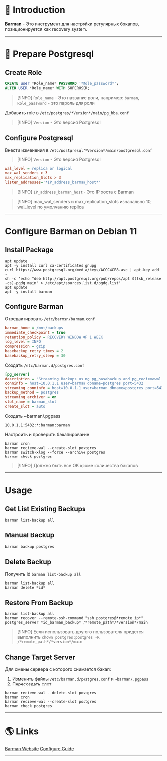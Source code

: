 # 📖 Introduction

**Barman** - Это инструмент для настройки регулярных бэкапов, позиционируется как recovery system.

---

# 💼 Prepare Postgresql

## Create Role

```sql
CREATE user *Role_name* PASSWORD '*Role_password*';
ALTER USER *Role_name* WITH SUPERUSER;
```

>[!INFO] `Role_name` - Это название роли, например: `barman`, `Role_password` - это пароль для роли

Добавить role в `/etc/postgres/*Version*/main/pg_hba.conf`

>[!INFO] `Version` - Это версия Postgresql

## Configure Postgresql

Внести изменения в `/etc/postgresql/*Version*/main/postgresql.conf`

>[!INFO] `Version` - Это версия Postgresql

```ini
wal_level = replica or logical
max_wal_senders > 3
max_replication_Slots > 3
listen_addresses='*IP_address_barman_host*'
```

>[!INFO] `IP_address_barman_host` - Это IP хоста с Barman

> [!INFO] max_wal_senders и max_replication_slots изначально 10, wal_level по умолчанию replica

---

# Configure Barman on Debian 11

## Install Package

```shell
apt update
apt -y install curl ca-certificates gnupg
curl https://www.postgresql.org/media/keys/ACCC4CF8.asc | apt-key add -
sh -c 'echo "deb http://apt.postgresql.org/pub/repos/apt $(lsb_release -cs)-pgdg main" > /etc/apt/sources.list.d/pgdg.list'
apt update
apt -y install barman
```

## Configure Barman

Отредактировать `/etc/barmsn/barman.conf`

```ini
barman_home = /mnt/backups
immediate_checkpoint = true
retention_policy = RECOVERY WINDOW OF 1 WEEK
log_level = INFO
compression = gzip
basebackup_retry_times = 2
basebackup_retry_sleep = 30
```

Создать `/etc/barman.d/postgres.conf`

```ini
[pg_server]
description = "Streaming Backups using pg_basebackup and pg_recievewal for archiving wal files"
conninfo = host=10.0.1.1 user=barman dbname=postgres port=5432
streaming_conninfo = host=10.0.1.1 user=barman dbname=postgres port=5432
backup_method = postgres
streaming_archiver = on
slot_name = barman_slot
create_slot = auto
```

Создать ~barman/.pgpass

```text
10.0.1.1:5432:*:barman:barman
```

Настроить и проверить бэкапирование

```shell
barman cron
barman recieve-wal --create-slot postgres
barman switch-xlog --force --archive postgres
barman check postgres
```

> [!INFO] Должно быть все OK кроме количества бэкапов

---
# Usage

## Get List Existing Backups

```shell
barman list-backup all
```

## Manual Backup

```shell
barman backup postgres
```

## Delete Backup

Получить id `barman list-backup all`

```shell
barman list-backup all
barman delete *id*
```

## Restore From Backup

```shell
barman list-backup all
barman recover --remote-ssh-command "ssh postgres@*remote_ip*" postgres_server *id_barman_backup* /*remote_path*/*version*/main
```

> [!INFO] Если использовать другого пользователя придется выполнить
> `chown postgres:postgres -R /*remote_path*/*version*/main`

## Change Target Server

Для смены сервера с которого снимается бэкап:

1. Изменить файлы `/etc/barman.d/postgres.conf` и `~barman/.pgpass`
2. Пересоздать слот

```shell
barman recieve-wal --delete-slot postgres
barman cron
barman recieve-wal --create-slot postgres
barman check postgres
```


---

# 🌎 Links

[Barman Website](https://pgbarman.org)
[Configure Guide](https://stormatics.tech/alis-planet-postgresql/postgresql-backup-and-recovery-management-using-barman)

---
